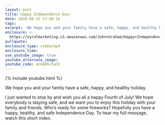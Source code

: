 ```yaml
---
layout: post
title: Happy Independence Day!
date: 2020-06-22 17:56:14
tags:
excerpt: 'We hope you and your family have a safe, happy, and healthy holiday.'
enclosure: >-
  https://vyralmarketing.s3.amazonaws.com/John+Graham/Happy+Independence+Day!.mp4
pullquote:
enclosure_type: video/mp4
enclosure_time:
use_youtube_image: true
youtube_alternate_image:
youtube_code: 4ckA9hcSaCk
---
```


{% include youtube.html %}

We hope you and your family have a safe, happy, and healthy holiday.

I just wanted to stop by and wish you all a happy Fourth of July\! We hope everybody is staying safe, and we want you to enjoy this holiday with your family and friends. Who’s ready for some fireworks? Hopefully you have a happy, healthy, and safe Independence Day. To hear my full message, watch this short video.